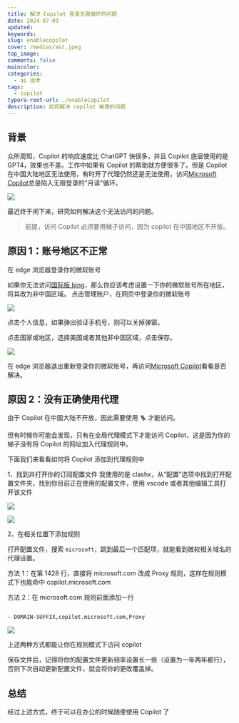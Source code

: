 ```yaml
---
title: 解决 Copilot 登录无限循环的问题
date: 2024-07-03
updated:
keywords:
slug: enablecopilot
cover: /medias/ast.jpeg
top_image:
comments: false
maincolor:
categories:
  - ai 技术
tags:
  - copilot
typora-root-url: ./enableCopilot
description: 如何解决 copilot 被墙的问题
---
```


## 背景

众所周知，Copilot 的响应速度比 ChatGPT 快很多，并且 Copilot 底层使用的是 GPT4，效果也不差。工作中如果有 Copilot 的帮助就方便很多了。但是 Copilot 在中国大陆地区无法使用，有时开了代理仍然还是无法使用，访问[Microsoft Copilot](https://copilot.microsoft.com/)总是陷入无限登录的"月读"循环。

![](img2342390.png)

最近终于闲下来，研究如何解决这个无法访问的问题。

> 前提，访问 Copilot 必须要用梯子访问，因为 copilot 在中国地区不开放。

## 原因 1：账号地区不正常

在 edge 浏览器登录你的微软账号

如果你无法访问[国际版 bing](<[Bing](https://cn.bing.com/?cc=jp)>)，那么你应该考虑设置一下你的微软账号所在地区，将其改为非中国区域。
点击管理账户，在网页中登录你的微软账号

![](img23545656.png)

点击个人信息，如果弹出验证手机号，则可以关掉弹窗。

点击国家或地区，选择美国或者其他非中国区域，点击保存。

![](img2366943.png)

在 edge 浏览器退出重新登录你的微软账号，再访问[Microsoft Copilot](https://copilot.microsoft.com/)看看是否解决。

## 原因 2：没有正确使用代理

由于 Copilot 在中国大陆不开放，因此需要使用 🪜 才能访问。

但有时候你可能会发现，只有在全局代理模式下才能访问 Copilot，这是因为你的梯子没有将 Copilot 的网址加入代理规则中。

下面我们来看看如何将 Copilot 添加到代理规则中

1、找到并打开你的订阅配置文件
我使用的是 clashx，从“配置”选项中找到打开配置文件夹，找到你目前正在使用的配置文件，使用 vscode 或者其他编辑工具打开该文件

![](img237993470.png)

![](img23363465.png)

2、在相关位置下添加规则

打开配置文件，搜索 `microsoft`，跳到最后一个匹配项，就能看到微软相关域名的代理设置。

方法 1：在第 1428 行，直接将 microsoft.com 改成 Proxy 规则，这样在规则模式下也能命中 copilot.microsoft.com

方法 2：在 microsoft.com 规则前面添加一行

```

- DOMAIN-SUFFIX,copilot.microsoft.com,Proxy

```

![](img2384563456.png)

上述两种方式都能让你在规则模式下访问 copilot

保存文件后，记得将你的配置文件更新频率设置长一些（设置为一年两年都行），否则下次自动更新配置文件，就会将你的更改覆盖掉。

## 总结

经过上述方式，终于可以在办公的时候随便使用 Copilot 了
